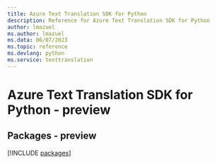 ```yaml
---
title: Azure Text Translation SDK for Python
description: Reference for Azure Text Translation SDK for Python
author: lmazuel
ms.author: lmazuel
ms.data: 06/07/2023
ms.topic: reference
ms.devlang: python
ms.service: texttranslation
---
```

# Azure Text Translation SDK for Python - preview
## Packages - preview
[!INCLUDE [packages](text-translation-index.md)]